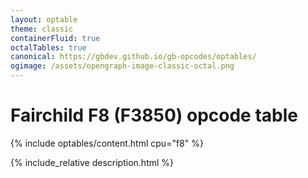 ```yaml
---
layout: optable
theme: classic
containerFluid: true
octalTables: true
canonical: https://gbdev.github.io/gb-opcodes/optables/
ogimage: /assets/opengraph-image-classic-octal.png
---
```


<h1>Fairchild F8 (F3850) opcode table<!-- (<a href="{{ "/Opcodes.json" | relative_url }}">JSON</a>)--></h1>

{% include optables/content.html cpu="f8" %}

{% include_relative description.html %}
